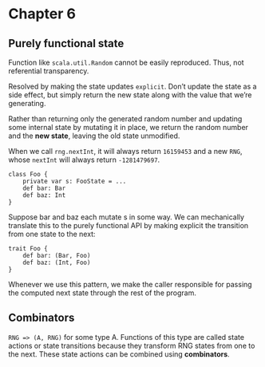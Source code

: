 # Chapter 6

## Purely functional state
Function like `scala.util.Random` cannot be easily reproduced. 
Thus, not referential transparency.

Resolved by making the state updates `explicit`.
Don’t update the state as a side effect, but simply return the new state along with the value that we’re generating.

Rather than returning only the generated random number and updating some internal state by mutating it in place,
we return the random number and the **new state**, leaving the old state unmodified.

When we call `rng.nextInt`, it will always return `16159453` and a new `RNG`, whose `nextInt` will always return `-1281479697`.

``` 
class Foo {
    private var s: FooState = ... 
    def bar: Bar
    def baz: Int
}
```

Suppose bar and baz each mutate s in some way. We can mechanically translate this to
the purely functional API by making explicit the transition from one state to the next:

``` 
trait Foo {
    def bar: (Bar, Foo) 
    def baz: (Int, Foo)
}
```
Whenever we use this pattern, we make the caller responsible for passing the computed next state through the rest of the program.

## Combinators
`RNG => (A, RNG)` for some type A. 
Functions of this type are called state actions or state transitions because they transform RNG states from one to the next. 
These state actions can be combined using **combinators**.

